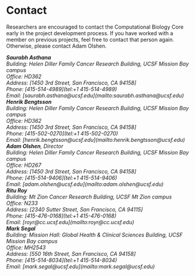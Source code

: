 # Contact

Researchers are encouraged to contact the Computational Biology Core early
in the project development process.  If you have worked with a member
on previous projects, feel free to contact that person
again. Otherwise, please contact Adam Olshen.

<address>
  <strong>Saurabh Asthana</strong><br>
  Building: Helen Diller Family Cancer Research Building, UCSF Mission Bay campus<br>
  Office: HD362<br>
  Address: [1450 3rd Street, San Francisco, CA 94158]<br>
  Phone: [415-514-4989](tel:+1 415-514-4989)<br>
  Email: [saurabh.asthana@ucsf.edu](mailto:saurabh.asthana@ucsf.edu)<br>
</address>
<address>
  <strong>Henrik Bengtsson</strong><br>
  Building: Helen Diller Family Cancer Research Building, UCSF Mission Bay campus<br>
  Office: HD362<br>
  Address: [1450 3rd Street, San Francisco, CA 94158]<br>
  Phone: [415-502-0270](tel:+1 415-502-0270)<br>
  Email: [henrik.bengtsson@ucsf.edu](mailto:henrik.bengtsson@ucsf.edu)<br>
</address>
<address>
  <strong>Adam Olshen</strong>, Director<br>
  Building: Helen Diller Family Cancer Research Building, UCSF Mission Bay campus<br>
  Office: HD267<br>
  Address: [1450 3rd Street, San Francisco, CA 94158]<br>
  Phone: [415-514-9406](tel:+1 415-514-9406)<br>
  Email: [adam.olshen@ucsf.edu](mailto:adam.olshen@ucsf.edu)<br>
</address>
<address>
  <strong>Ritu Roy</strong><br>
  Building: Mt Zion Cancer Research Building, UCSF Mt Zion campus<br>
  Office: N233<br>
  Address: [2340 Sutter Street, San Francisco, CA 94115]<br>
  Phone: [415-476-0168](tel:+1 415-476-0168)<br>
  Email: [royr@cc.ucsf.edu](mailto:royr@cc.ucsf.edu)<br>
</address>
<address>
  <strong>Mark Segal</strong><br>
  Building: Mission Hall: Global Health & Clinical Sciences Building, UCSF Mission Bay campus<br>
  Office: MH2543<br>
  Address: [550 16th Street, San Francisco, CA 94158]<br>
  Phone: [415-514-8034](tel:+1 415-514-8034)<br>
  Email: [mark.segal@ucsf.edu](mailto:mark.segal@ucsf.edu)<br>
</address>

[1450 3rd Street, San Francisco, CA 94158]: https://www.google.com/maps/place/Helen+Diller+Family+Cancer+Research+Bldg,+1450+3rd+Street,+San+Francisco,+CA+94158/@37.7702147,-122.3898362,18z/data=!3m1!4b1!4m2!3m1!1s0x808f7fc561687985:0x678953e970deb4c7
[550 16th Street, San Francisco, CA 94158]: https://www.google.com/maps/place/550+16th+St,+San+Francisco,+CA+94158/@37.7672262,-122.3907482,17z/data=!3m1!4b1!4m2!3m1!1s0x808f7fcf516eefeb:0x32cf797292edaa31
[2340 Sutter Street, San Francisco, CA 94115]: https://www.google.com/maps/place/2340+Sutter+St,+San+Francisco,+CA+94115/@37.7858469,-122.438919,17z/data=!3m1!4b1!4m2!3m1!1s0x808580c9cf8bfd49:0x9366afe35707b4e1
